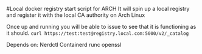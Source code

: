 #Local docker registry start script for ARCH
It will spin up a local registry and register it with the local CA authority on Arch Linux

Once up and running you will be able to issue 
to see that it is functioning as it should.  `curl https://test:test@registry.local.com:5000/v2/_catalog`

Depends on:
	Nerdctl
	Containerd
	runc
	openssl
